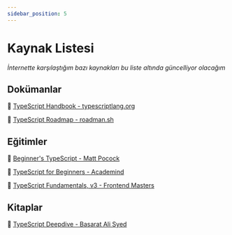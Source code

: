 ```yaml
---
sidebar_position: 5
---
```


# Kaynak Listesi

*İnternette karşılaştığım bazı kaynakları bu liste altında güncelliyor olacağım*

## Dokümanlar

🔵 [TypeScript Handbook - typescriptlang.org](https://www.typescriptlang.org/docs/handbook/)

🔵 [TypeScript Roadmap - roadman.sh](https://roadmap.sh/typescript)

## Eğitimler

🔵 [Beginner's TypeScript - Matt Pocock](https://www.totaltypescript.com/tutorials/beginners-typescript)

🔵 [TypeScript for Beginners - Academind](https://www.youtube.com/watch?v=BwuLxPH8IDs)

🔵 [TypeScript Fundamentals, v3 - Frontend Masters](https://frontendmasters.com/courses/typescript-v3/)

## Kitaplar

🔵 [TypeScript Deepdive - Basarat Ali Syed](https://basarat.gitbook.io/typescript/)

